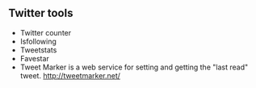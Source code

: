 ## Twitter tools

* Twitter counter
* Isfollowing
* Tweetstats
* Favestar
* Tweet Marker is a web service for setting and getting the "last read" tweet. http://tweetmarker.net/